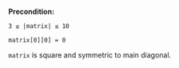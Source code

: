**Precondition:**

`3 ≤ |matrix| ≤ 10`

`matrix[0][0] = 0`

`matrix` is square and symmetric to main diagonal.
